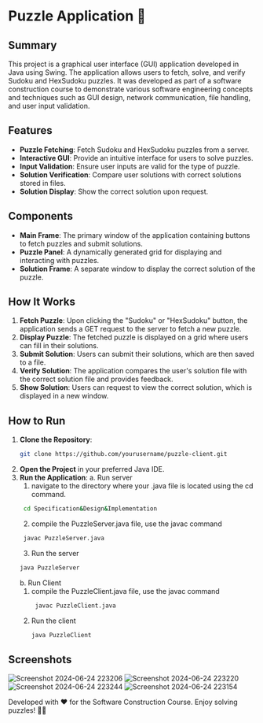 # Puzzle Application 🧩

## Summary

This project is a graphical user interface (GUI) application developed in Java using Swing. The application allows users to fetch, solve, and verify Sudoku and HexSudoku puzzles. It was developed as part of a software construction course to demonstrate various software engineering concepts and techniques such as GUI design, network communication, file handling, and user input validation.

## Features

- **Puzzle Fetching**: Fetch Sudoku and HexSudoku puzzles from a server.
- **Interactive GUI**: Provide an intuitive interface for users to solve puzzles.
- **Input Validation**: Ensure user inputs are valid for the type of puzzle.
- **Solution Verification**: Compare user solutions with correct solutions stored in files.
- **Solution Display**: Show the correct solution upon request.

## Components

- **Main Frame**: The primary window of the application containing buttons to fetch puzzles and submit solutions.
- **Puzzle Panel**: A dynamically generated grid for displaying and interacting with puzzles.
- **Solution Frame**: A separate window to display the correct solution of the puzzle.

## How It Works

1. **Fetch Puzzle**: Upon clicking the "Sudoku" or "HexSudoku" button, the application sends a GET request to the server to fetch a new puzzle.
2. **Display Puzzle**: The fetched puzzle is displayed on a grid where users can fill in their solutions.
3. **Submit Solution**: Users can submit their solutions, which are then saved to a file.
4. **Verify Solution**: The application compares the user's solution file with the correct solution file and provides feedback.
5. **Show Solution**: Users can request to view the correct solution, which is displayed in a new window.

## How to Run

1. **Clone the Repository**: 
    ```sh
    git clone https://github.com/yourusername/puzzle-client.git
    ```
2. **Open the Project** in your preferred Java IDE.
3. **Run the Application**:
   a. Run server
     1. navigate to the directory where your .java file is located using the cd command.
     ```sh
      cd Specification&Design&Implementation
      ```
     2. compile the PuzzleServer.java file, use the javac command
     ```sh
      javac PuzzleServer.java
      ```
     3. Run the server
      ```sh
      java PuzzleServer
      ```
    b. Run Client
    1. compile the PuzzleClient.java file, use the javac command
       ```sh
        javac PuzzleClient.java
        ```
   3. Run the client
        ```sh
        java PuzzleClient
        ```

## Screenshots
![Screenshot 2024-06-24 223206](https://github.com/Samah022/hex-sudoku-game/assets/97039075/ef76e379-14c2-4588-8890-759bfe67db41)
![Screenshot 2024-06-24 223220](https://github.com/Samah022/hex-sudoku-game/assets/97039075/e2f0131b-7299-434f-9132-dc1ec10c3bfb)
![Screenshot 2024-06-24 223244](https://github.com/Samah022/hex-sudoku-game/assets/97039075/aad75cf8-c6de-44b4-a4bb-87a5b3ca106a)
![Screenshot 2024-06-24 223154](https://github.com/Samah022/hex-sudoku-game/assets/97039075/79e1a986-e08f-4461-9daa-d454f90abbc2)


Developed with ❤️ for the Software Construction Course. Enjoy solving puzzles! 🧩✨
